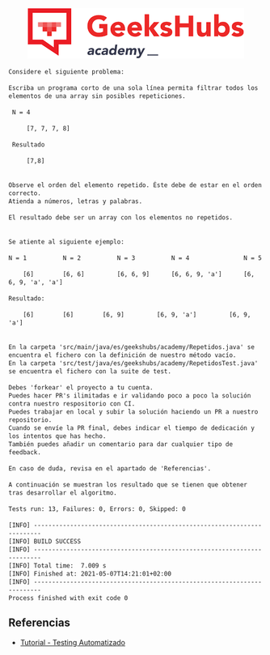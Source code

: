 <p align="center">
    <img src="https://github.com/GeeksHubsAcademy/2020-geekshubs-media/blob/master/image/logo.png" >	
</p>

    Considere el siguiente problema:

    Escriba un programa corto de una sola línea permita filtrar todos los elementos de una array sin posibles repeticiones.
    
     N = 4 
    
         [7, 7, 7, 8]

     Resultado
	 
         [7,8]


    Observe el orden del elemento repetido. Éste debe de estar en el orden correcto.
    Atienda a números, letras y palabras.
    
    El resultado debe ser un array con los elementos no repetidos.
    
    
    Se atiente al siguiente ejemplo:
   
    N = 1          N = 2          N = 3          N = 4               N = 5
      
        [6]        [6, 6]         [6, 6, 9]      [6, 6, 9, 'a']      [6, 6, 9, 'a', 'a']        
                 
    Resultado:
 
	    [6]	       [6]	      [6, 9]         [6, 9, 'a']         [6, 9, 'a']      
                                  
    
    En la carpeta 'src/main/java/es/geekshubs/academy/Repetidos.java' se encuentra el fichero con la definición de nuestro método vacío.
    En la carpeta 'src/test/java/es/geekshubs/academy/RepetidosTest.java' se encuentra el fichero con la suite de test.
    
    Debes 'forkear' el proyecto a tu cuenta.
    Puedes hacer PR's ilimitadas e ir validando poco a poco la solución contra nuestro respositorio con CI.
    Puedes trabajar en local y subir la solución haciendo un PR a nuestro repositorio.
    Cuando se envíe la PR final, debes indicar el tiempo de dedicación y los intentos que has hecho.
    También puedes añadir un comentario para dar cualquier tipo de feedback.
    
    En caso de duda, revisa en el apartado de 'Referencias'.
    
    A continuación se muestran los resultado que se tienen que obtener tras desarrollar el algoritmo.

    Tests run: 13, Failures: 0, Errors: 0, Skipped: 0
    
    [INFO] ------------------------------------------------------------------------
    [INFO] BUILD SUCCESS
    [INFO] ------------------------------------------------------------------------
    [INFO] Total time:  7.009 s
    [INFO] Finished at: 2021-05-07T14:21:01+02:00
    [INFO] ------------------------------------------------------------------------
    Process finished with exit code 0



## Referencias

* [Tutorial - Testing Automatizado](https://github.com/GeeksHubsAcademy/2020-js-vanilla-testing-FFFF/blob/master/README.md)

